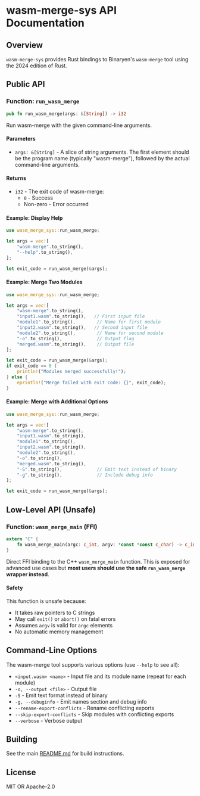 # wasm-merge-sys API Documentation

## Overview

`wasm-merge-sys` provides Rust bindings to Binaryen's `wasm-merge` tool using the 2024 edition of Rust.

## Public API

### Function: `run_wasm_merge`

```rust
pub fn run_wasm_merge(args: &[String]) -> i32
```

Run wasm-merge with the given command-line arguments.

#### Parameters

- `args: &[String]` - A slice of string arguments. The first element should be the program name (typically "wasm-merge"), followed by the actual command-line arguments.

#### Returns

- `i32` - The exit code of wasm-merge:
  - `0` - Success
  - Non-zero - Error occurred

#### Example: Display Help

```rust
use wasm_merge_sys::run_wasm_merge;

let args = vec![
    "wasm-merge".to_string(),
    "--help".to_string(),
];

let exit_code = run_wasm_merge(&args);
```

#### Example: Merge Two Modules

```rust
use wasm_merge_sys::run_wasm_merge;

let args = vec![
    "wasm-merge".to_string(),
    "input1.wasm".to_string(),   // First input file
    "module1".to_string(),        // Name for first module
    "input2.wasm".to_string(),   // Second input file
    "module2".to_string(),        // Name for second module
    "-o".to_string(),             // Output flag
    "merged.wasm".to_string(),    // Output file
];

let exit_code = run_wasm_merge(&args);
if exit_code == 0 {
    println!("Modules merged successfully!");
} else {
    eprintln!("Merge failed with exit code: {}", exit_code);
}
```

#### Example: Merge with Additional Options

```rust
use wasm_merge_sys::run_wasm_merge;

let args = vec![
    "wasm-merge".to_string(),
    "input1.wasm".to_string(),
    "module1".to_string(),
    "input2.wasm".to_string(),
    "module2".to_string(),
    "-o".to_string(),
    "merged.wasm".to_string(),
    "-S".to_string(),             // Emit text instead of binary
    "-g".to_string(),             // Include debug info
];

let exit_code = run_wasm_merge(&args);
```

## Low-Level API (Unsafe)

### Function: `wasm_merge_main` (FFI)

```rust
extern "C" {
    fn wasm_merge_main(argc: c_int, argv: *const *const c_char) -> c_int;
}
```

Direct FFI binding to the C++ `wasm_merge_main` function. This is exposed for advanced use cases but **most users should use the safe `run_wasm_merge` wrapper instead**.

#### Safety

This function is unsafe because:
- It takes raw pointers to C strings
- May call `exit()` or `abort()` on fatal errors
- Assumes `argv` is valid for `argc` elements
- No automatic memory management

## Command-Line Options

The wasm-merge tool supports various options (use `--help` to see all):

- `<input.wasm> <name>` - Input file and its module name (repeat for each module)
- `-o, --output <file>` - Output file
- `-S` - Emit text format instead of binary
- `-g, --debuginfo` - Emit names section and debug info
- `--rename-export-conflicts` - Rename conflicting exports
- `--skip-export-conflicts` - Skip modules with conflicting exports
- `--verbose` - Verbose output

## Building

See the main [README.md](README.md) for build instructions.

## License

MIT OR Apache-2.0
